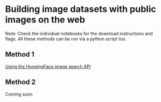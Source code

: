 # Building image datasets with public images on the web

Note: Check the individual notebooks for the download instructions and flags.
All these methods can be run via a python script too.
## Method 1
[Using the HuggingFace image search API](https://github.com/Nachimak28/public_image_download_methods/blob/main/Downloading%20public%20images%20using%20huggingface%20image%20search%20API.ipynb)

## Method 2
Coming soon